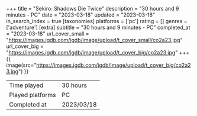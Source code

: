 +++
title = "Sekiro: Shadows Die Twice"
description = "30 hours and 9 minutes - PC"
date = "2023-03-18"
updated = "2023-03-18"
in_search_index = true
[taxonomies]
platforms = ['pc']
rating = []
genres = ['adventure']
[extra]
subtitle = "30 hours and 9 minutes - PC"
completed_at = "2023-03-18"
url_cover_small = "https://images.igdb.com/igdb/image/upload/t_cover_small/co2a23.jpg"
url_cover_big = "https://images.igdb.com/igdb/image/upload/t_cover_big/co2a23.jpg"
+++
{{ image(src="https://images.igdb.com/igdb/image/upload/t_cover_big/co2a23.jpg") }}

|              |            |
| ------------ | ---------- |
| Time played  | 30 hours |
| Played platforms    | PC |
| Completed at | 2023/03/18 |


